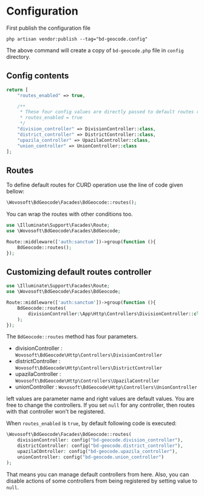 # Configuration

First publish the configuration file

```shell
php artisan vendor:publish --tag="bd-geocode.config"
```

The above command will create a copy of `bd-geocode.php` file in `config` directory.

## Config contents

```php
return [
    "routes_enabled" => true,

    /**
     * These four config values are directly passed to default routes registration method, when
     * routes_enabled = true
     */
    "division_controller" => DivisionController::class,
    "district_controller" => DistrictController::class,
    "upazila_controller" => UpazilaController::class,
    "union_controller" => UnionController::class
];
```

## Routes

To define default routes for CURD operation use the line of code given bellow:

```php
\Wovosoft\BdGeocode\Facades\BdGeocode::routes();
```

You can wrap the routes with other conditions too.

```php
use \Illuminate\Support\Facades\Route;
use \Wovosoft\BdGeocode\Facades\BdGeocode;

Route::middleware(['auth:sanctum'])->group(function (){
    BdGeocode::routes();
});
```

## Customizing default routes controller

```php
use \Illuminate\Support\Facades\Route;
use \Wovosoft\BdGeocode\Facades\BdGeocode;

Route::middleware(['auth:sanctum'])->group(function (){
    BdGeocode::routes(
        divisionController:\App\Http\Controllers\DivisionController::class
    );
});
```

The `BdGeocode::routes` method has four parameters.

- divisionController  : `Wovosoft\BdGeocode\Http\Controllers\DivisionController`
- districtController  : `Wovosoft\BdGeocode\Http\Controllers\DistrictController`
- upazilaController   : `Wovosoft\BdGeocode\Http\Controllers\UpazilaController`
- unionController     : `Wovosoft\BdGeocode\Http\Controllers\UnionController`

left values are parameter name and right values are default values. You are free to change the controllers. If you
set `null` for any controller, then routes with that controller won't be registered.

When `routes_enabled` is `true`, by default following code is executed:

```php
\Wovosoft\BdGeocode\Facades\BdGeocode::routes(
    divisionController: config("bd-geocode.division_controller"),
    districtController: config("bd-geocode.district_controller"),
    upazilaCOntroller: config("bd-geocode.upazila_controller"),
    unionController: config("bd-geocode.union_controller")
);
```

That means you can manage default controllers from here. Also, you can disable actions of some controllers from being
registered by setting value to `null`.
